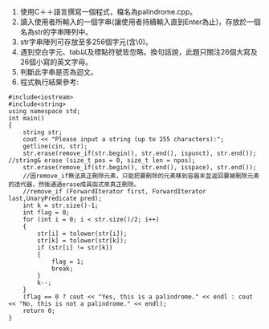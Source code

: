 1. 使用C＋＋語言撰寫一個程式，檔名為palindrome.cpp。
2. 讀入使用者所輸入的一個字串(讓使用者持續輸入直到Enter為止)，存放於一個名為str的字串陣列中。
3. str字串陣列可存放至多256個字元(含\0)。
4. 遇到空白字元、tab以及標點符號皆忽略。換句話說，此題只關注26個大寫及26個小寫的英文字母。
5. 判斷此字串是否為迴文。
6. 程式執行結果參考:
```
#include<iostream>
#include<string>
using namespace std;
int main()
{
	string str;
	cout << "Please input a string (up to 255 characters):";
	getline(cin, str);
	str.erase(remove_if(str.begin(), str.end(), ispunct), str.end());  //string& erase (size_t pos = 0, size_t len = npos);
	str.erase(remove_if(str.begin(), str.end(), isspace), str.end());
	//因remove_if無法真正刪除元素，只能把要刪除的元素移到容器末並返回要被刪除元素的迭代器，然後通過erase成員函式來真正刪除。
	//remove_if (ForwardIterator first, ForwardIterator last,UnaryPredicate pred);
	int k = str.size()-1;
	int flag = 0;
	for (int i = 0; i < str.size()/2; i++)
	{
		str[i] = tolower(str[i]);
		str[k] = tolower(str[k]);
		if (str[i] != str[k])
		{
			flag = 1;
			break;
		}
		k--;
	}
	(flag == 0 ? cout << "Yes, this is a palindrome." << endl : cout << "No, this is not a palindrome." << endl);
	return 0;	
}
```

